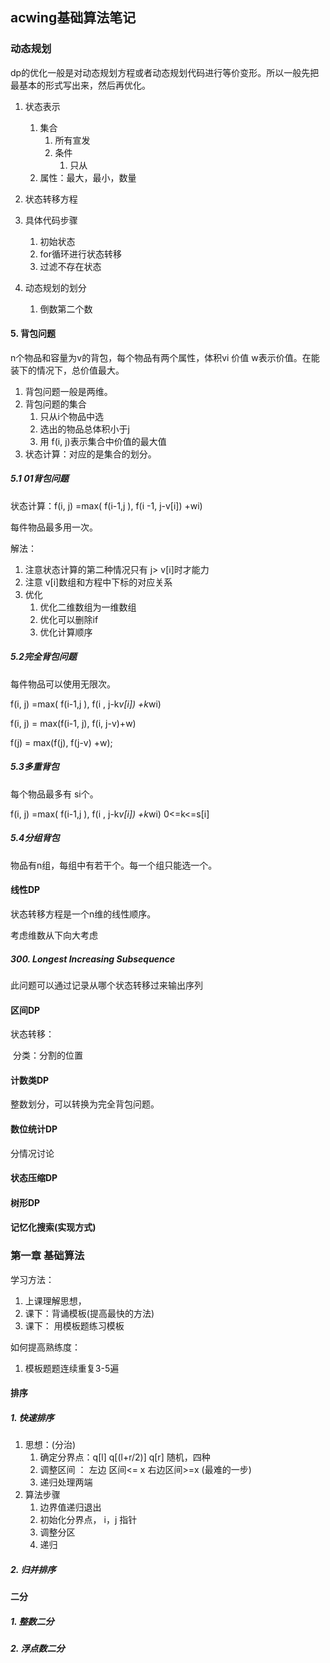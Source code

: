 ## acwing基础算法笔记

### 动态规划

dp的优化一般是对动态规划方程或者动态规划代码进行等价变形。所以一般先把最基本的形式写出来，然后再优化。

1. 状态表示
   1. 集合
      1. 所有宣发
      2. 条件
         1. 只从
   2. 属性：最大，最小，数量

2. 状态转移方程
3. 具体代码步骤
   1. 初始状态
   2. for循环进行状态转移
   3. 过滤不存在状态
4. 动态规划的划分
   1. 倒数第二个数

#### 5. 背包问题

n个物品和容量为v的背包，每个物品有两个属性，体积vi  价值    w表示价值。在能装下的情况下，总价值最大。

1. 背包问题一般是两维。
2. 背包问题的集合
   1. 只从i个物品中选
   2. 选出的物品总体积小于j
   3.  用 f(i, j)表示集合中价值的最大值
3. 状态计算：对应的是集合的划分。

##### 5.1 01背包问题

状态计算：f(i, j)  =max( f(i-1,j ), f(i -1, j-v[i]) +wi)

每件物品最多用一次。

解法：

1. 注意状态计算的第二种情况只有 j> v[i]时才能力
2. 注意  v[i]数组和方程中下标的对应关系
3. 优化
   1. 优化二维数组为一维数组
   2. 优化可以删除if
   3. 优化计算顺序

##### 5.2完全背包问题

每件物品可以使用无限次。

f(i, j)  =max( f(i-1,j ), f(i , j-k*v[i]) +k*wi)

f(i, j) = max(f(i-1, j), f(i, j-v)+w)

f(j) = max(f(j), f(j-v) +w);

##### 5.3多重背包

每个物品最多有 si个。

f(i, j)  =max( f(i-1,j ), f(i , j-k*v[i]) +k*wi)  0<=k<=s[i]

##### 5.4分组背包

物品有n组，每组中有若干个。每一个组只能选一个。

#### 线性DP

状态转移方程是一个n维的线性顺序。

考虑维数从下向大考虑

##### 300. Longest Increasing Subsequence

此问题可以通过记录从哪个状态转移过来输出序列

#### 区间DP

状态转移：

​	分类：分割的位置

#### 计数类DP

整数划分，可以转换为完全背包问题。

#### 数位统计DP

分情况讨论

#### 状态压缩DP

#### 树形DP

#### 记忆化搜索(实现方式)

### 第一章 基础算法

学习方法：

1. 上课理解思想，
2. 课下：背诵模板(提高最快的方法)
3. 课下： 用模板题练习模板

如何提高熟练度：

1. 模板题题连续重复3-5遍

####  排序

##### 1. 快速排序

1. 思想：(分治)
   1. 确定分界点：q[l] q[(l+r/2)] q[r] 随机，四种
   2. 调整区间  ： 左边 区间<= x 右边区间>=x  (最难的一步)
   3. 递归处理两端
2. 算法步骤
   1. 边界值递归退出
   2. 初始化分界点， i，j 指针
   3. 调整分区
   4. 递归

##### 2. 归并排序

#### 二分

##### 1. 整数二分

##### 2. 浮点数二分



